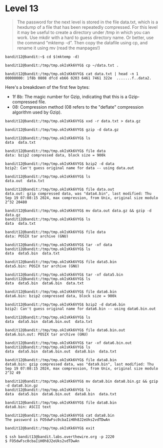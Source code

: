 # Level 13
> The password for the next level is stored in the file data.txt, which is a hexdump of a file that has been repeatedly compressed. For this level it may be useful to create a directory under /tmp in which you can work. Use mkdir with a hard to guess directory name. Or better, use the command “mktemp -d”. Then copy the datafile using cp, and rename it using mv (read the manpages!)

```shell
bandit12@bandit:~$ cd $(mktemp -d)

bandit12@bandit:/tmp/tmp.okIsKk6VYG$ cp ~/data.txt .

bandit12@bandit:/tmp/tmp.okIsKk6VYG$ cat data.txt | head -n 1
00000000: 1f8b 0808 dfcd eb66 0203 6461 7461 322e  .......f..data2.
```

Here's a breakdown of the first few bytes:
- 1f 8b: The magic number for Gzip, indicating that this is a Gzip-compressed file.
- 08: Compression method (08 refers to the "deflate" compression algorithm used by Gzip).

```shell
bandit12@bandit:/tmp/tmp.okIsKk6VYG$ xxd -r data.txt > data.gz

bandit12@bandit:/tmp/tmp.okIsKk6VYG$ gzip -d data.gz

bandit12@bandit:/tmp/tmp.okIsKk6VYG$ ls
data  data.txt

bandit12@bandit:/tmp/tmp.okIsKk6VYG$ file data
data: bzip2 compressed data, block size = 900k

bandit12@bandit:/tmp/tmp.okIsKk6VYG$ bzip2 -d data
bzip2: Can't guess original name for data -- using data.out

bandit12@bandit:/tmp/tmp.okIsKk6VYG$ ls
data.out  data.txt

bandit12@bandit:/tmp/tmp.okIsKk6VYG$ file data.out
data.out: gzip compressed data, was "data4.bin", last modified: Thu Sep 19 07:08:15 2024, max compression, from Unix, original size modulo 2^32 20480

bandit12@bandit:/tmp/tmp.okIsKk6VYG$ mv data.out data.gz && gzip -d data.gz
bandit12@bandit:/tmp/tmp.okIsKk6VYG$ ls
data  data.txt

bandit12@bandit:/tmp/tmp.okIsKk6VYG$ file data
data: POSIX tar archive (GNU)

bandit12@bandit:/tmp/tmp.okIsKk6VYG$ tar -xf data
bandit12@bandit:/tmp/tmp.okIsKk6VYG$ ls
data  data5.bin  data.txt

bandit12@bandit:/tmp/tmp.okIsKk6VYG$ file data5.bin
data5.bin: POSIX tar archive (GNU)

bandit12@bandit:/tmp/tmp.okIsKk6VYG$ tar -xf data5.bin
bandit12@bandit:/tmp/tmp.okIsKk6VYG$ ls
data  data5.bin  data6.bin  data.txt

bandit12@bandit:/tmp/tmp.okIsKk6VYG$ file data6.bin
data6.bin: bzip2 compressed data, block size = 900k

bandit12@bandit:/tmp/tmp.okIsKk6VYG$ bzip2 -d data6.bin
bzip2: Can't guess original name for data6.bin -- using data6.bin.out

bandit12@bandit:/tmp/tmp.okIsKk6VYG$ ls
data  data5.bin  data6.bin.out  data.txt

bandit12@bandit:/tmp/tmp.okIsKk6VYG$ file data6.bin.out
data6.bin.out: POSIX tar archive (GNU)

bandit12@bandit:/tmp/tmp.okIsKk6VYG$ tar -xf data6.bin.out
bandit12@bandit:/tmp/tmp.okIsKk6VYG$ ls
data  data5.bin  data6.bin.out  data8.bin  data.txt

bandit12@bandit:/tmp/tmp.okIsKk6VYG$ file data8.bin
data8.bin: gzip compressed data, was "data9.bin", last modified: Thu Sep 19 07:08:15 2024, max compression, from Unix, original size modulo 2^32 49

bandit12@bandit:/tmp/tmp.okIsKk6VYG$ mv data8.bin data8.bin.gz && gzip -d data8.bin.gz
bandit12@bandit:/tmp/tmp.okIsKk6VYG$ ls
data  data5.bin  data6.bin.out  data8.bin  data.txt

bandit12@bandit:/tmp/tmp.okIsKk6VYG$ file data8.bin 
data8.bin: ASCII text

bandit12@bandit:/tmp/tmp.okIsKk6VYG$ cat data8.bin 
The password is FO5dwFsc0cbaIiH0h8J2eUks2vdTDwAn

bandit12@bandit:/tmp/tmp.okIsKk6VYG$ exit

$ ssh bandit13@bandit.labs.overthewire.org -p 2220
$ FO5dwFsc0cbaIiH0h8J2eUks2vdTDwAn
```
